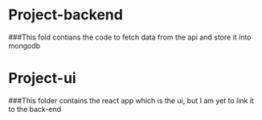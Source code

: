 # Project-backend
###This fold contians the code to fetch data from the api and store it into mongodb

# Project-ui
###This folder contains the react app which is the ui, but I am yet to link it to the back-end
